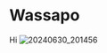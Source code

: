 # Wassapo
Hi
![20240630_201456](https://github.com/user-attachments/assets/ed051958-ce02-4b63-9e67-e06675a403fa)
